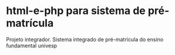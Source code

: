 # html-e-php para sistema de pré-matrícula

Projeto integrador. Sistema integrado de pré-matrícula do ensino fundamental
univesp
